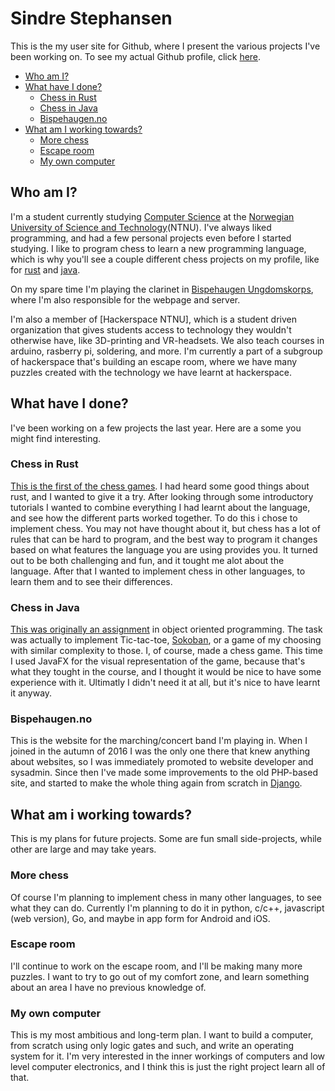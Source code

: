# Sindre Stephansen
This is the my user site for Github, where I present the various projects I've been working on.
To see my actual Github profile, click [here][github].

[github]: https://github.com/kalkins


* [Who am I?](#who-am-i)
* [What have I done?](#what-have-i-done)
    * [Chess in Rust](#chess-in-rust)
    * [Chess in Java](#chess-in-java)
    * [Bispehaugen.no](#bispehaugen.no)
* [What am I working towards?](#what-am-i-working-towards)
    * [More chess](#more-chess)
    * [Escape room](#escape-room)
    * [My own computer](#my-own-computer)


## Who am I?
I'm a student currently studying [Computer Science][] at the [Norwegian University of Science and Technology][ntnu](NTNU).
I've always liked programming, and had a few personal projects even before I started studying. I like to program chess
to learn a new programming language, which is why you'll see a couple different chess projects on my profile, like for
[rust][] and [java][].

On my spare time I'm playing the clarinet in [Bispehaugen Ungdomskorps][buk], where I'm also responsible for the webpage
and server.

I'm also a member of [Hackerspace NTNU], which is a student driven organization that gives students access to technology they
wouldn't otherwise have, like 3D-printing and VR-headsets. We also teach courses in arduino, rasberry pi, soldering, and more.
I'm currently a part of a subgroup of hackerspace that's building an escape room, where we have many puzzles created with the
technology we have learnt at hackerspace.

[ntnu]: http://www.ntnu.no
[computer science]: http://www.ntnu.edu/studies/mtdt
[rust]: https://www.github.com/kalkins/rust_chess
[java]: https://www.github.com/kalkins/java_chess
[buk]: https://bispehaugen.no


## What have I done?
I've been working on a few projects the last year. Here are a some you might find interesting.

### Chess in Rust
[This is the first of the chess games](rust). I had heard some good things about rust, and I wanted to give it a try.
After looking through some introductory tutorials I wanted to combine everything I had learnt about the language, and
see how the different parts worked together. To do this i chose to implement chess. You may not have thought about it,
but chess has a lot of rules that can be hard to program, and the best way to program it changes based on what features
the language you are using provides you. It turned out to be both challenging and fun, and it tought me alot about the
language. After that I wanted to implement chess in other languages, to learn them and to see their differences.

### Chess in Java
[This was originally an assignment](java) in object oriented programming. The task was actually to implement Tic-tac-toe,
[Sokoban][], or a game of my choosing with similar complexity to those. I, of course, made a chess game. This time I used
JavaFX for the visual representation of the game, because that's what they tought in the course, and I thought it would be
nice to have some experience with it. Ultimatly I didn't need it at all, but it's nice to have learnt it anyway.

[sokoban]: https://en.wikipedia.org/wiki/Sokoban

### Bispehaugen.no
This is the website for the marching/concert band I'm playing in. When I joined in the autumn of 2016 I was the only one
there that knew anything about websites, so I was immediately promoted to website developer and sysadmin. Since then I've
made some improvements to the old PHP-based site, and started to make the whole thing again from scratch in [Django][].

[django]: https://www.djangoproject.com


## What am i working towards?
This is my plans for future projects. Some are fun small side-projects, while other are large and may take years.

### More chess
Of course I'm planning to implement chess in many other languages, to see what they can do.
Currently I'm planning to do it in python, c/c++, javascript (web version), Go, and maybe in app form for Android and iOS.

### Escape room
I'll continue to work on the escape room, and I'll be making many more puzzles. I want to try to go out of my comfort zone,
and learn something about an area I have no previous knowledge of.

### My own computer
This is my most ambitious and long-term plan. I want to build a computer, from scratch using only logic gates and such, and
write an operating system for it. I'm very interested in the inner workings of computers and low level computer electronics,
and I think this is just the right project learn all of that.
